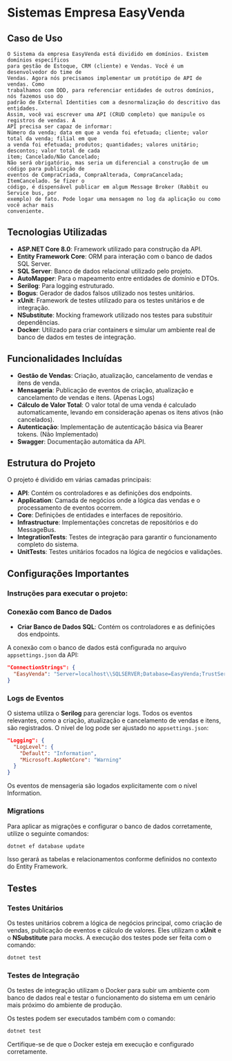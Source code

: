 # Sistemas Empresa EasyVenda

## Caso de Uso
    O Sistema da empresa EasyVenda está dividido em domínios. Existem domínios específicos
    para gestão de Estoque, CRM (cliente) e Vendas. Você é um desenvolvedor do time de
    Vendas. Agora nós precisamos implementar um protótipo de API de vendas. Como
    trabalhamos com DDD, para referenciar entidades de outros domínios, nós fazemos uso do
    padrão de External Identities com a desnormalização do descritivo das entidades.
    Assim, você vai escrever uma API (CRUD completo) que manipule os registros de vendas. A
    API precisa ser capaz de informar:
    Número da venda; data em que a venda foi efetuada; cliente; valor total da venda; filial em que
    a venda foi efetuada; produtos; quantidades; valores unitário; descontos; valor total de cada
    item; Cancelado/Não Cancelado;
    Não será obrigatório, mas seria um diferencial a construção de um código para publicação de
    eventos de CompraCriada, CompraAlterada, CompraCancelada; ItemCancelado. Se fizer o
    código, é dispensável publicar em algum Message Broker (Rabbit ou Service bus, por
    exemplo) de fato. Pode logar uma mensagem no log da aplicação ou como você achar mais
    conveniente.


## Tecnologias Utilizadas

- **ASP.NET Core 8.0**: Framework utilizado para construção da API.
- **Entity Framework Core**: ORM para interação com o banco de dados SQL Server.
- **SQL Server**: Banco de dados relacional utilizado pelo projeto.
- **AutoMapper**: Para o mapeamento entre entidades de domínio e DTOs.
- **Serilog**: Para logging estruturado.
- **Bogus**: Gerador de dados falsos utilizado nos testes unitários.
- **xUnit**: Framework de testes utilizado para os testes unitários e de integração.
- **NSubstitute**: Mocking framework utilizado nos testes para substituir dependências.
- **Docker**: Utilizado para criar containers e simular um ambiente real de banco de dados em testes de integração.

## Funcionalidades Incluídas

- **Gestão de Vendas**: Criação, atualização, cancelamento de vendas e itens de venda.
- **Mensageria**: Publicação de eventos de criação, atualização e cancelamento de vendas e itens. (Apenas Logs)
- **Cálculo de Valor Total**: O valor total de uma venda é calculado automaticamente, levando em consideração apenas os itens ativos (não cancelados).
- **Autenticação**: Implementação de autenticação básica via Bearer tokens. (Não Implementado)
- **Swagger**: Documentação automática da API.

## Estrutura do Projeto

O projeto é dividido em várias camadas principais:

- **API**: Contém os controladores e as definições dos endpoints.
- **Application**: Camada de negócios onde a lógica das vendas e o processamento de eventos ocorrem.
- **Core**: Definições de entidades e interfaces de repositório.
- **Infrastructure**: Implementações concretas de repositórios e do MessageBus.
- **IntegrationTests**: Testes de integração para garantir o funcionamento completo do sistema.
- **UnitTests**: Testes unitários focados na lógica de negócios e validações.

## Configurações Importantes

### Instruções para executar o projeto:

### Conexão com Banco de Dados

- **Criar Banco de Dados SQL**: Contém os controladores e as definições dos endpoints.


A conexão com o banco de dados está configurada no arquivo `appsettings.json` da API:

```json
"ConnectionStrings": {
  "EasyVenda": "Server=localhost\\SQLSERVER;Database=EasyVenda;TrustServerCertificate=True;Trusted_Connection=True"
}
```

### Logs de Eventos

O sistema utiliza o **Serilog** para gerenciar logs. Todos os eventos relevantes, como a criação, atualização e cancelamento de vendas e itens, são registrados. O nível de log pode ser ajustado no `appsettings.json`:

```json
"Logging": {
  "LogLevel": {
    "Default": "Information",
    "Microsoft.AspNetCore": "Warning"
  }
}
```

Os eventos de mensageria são logados explicitamente com o nível Information.


### Migrations

Para aplicar as migrações e configurar o banco de dados corretamente, utilize o seguinte comandos:

```bash
dotnet ef database update
```

Isso gerará as tabelas e relacionamentos conforme definidos no contexto do Entity Framework.

## Testes

### Testes Unitários

Os testes unitários cobrem a lógica de negócios principal, como criação de vendas, publicação de eventos e cálculo de valores. Eles utilizam o **xUnit** e o **NSubstitute** para mocks. A execução dos testes pode ser feita com o comando:

```bash
dotnet test
```

### Testes de Integração

Os testes de integração utilizam o Docker para subir um ambiente com banco de dados real e testar o funcionamento do sistema em um cenário mais próximo do ambiente de produção.

Os testes podem ser executados também com o comando:

```bash
dotnet test
```
Certifique-se de que o Docker esteja em execução e configurado corretamente.
